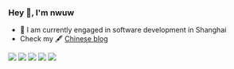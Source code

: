 ### Hey 👋, I'm nwuw
- 🔭 I am currently engaged in software development in Shanghai
- Check my 🖋 [Chinese blog](http://muqingcloud.space/)

![](https://github-profile-summary-cards.vercel.app/api/cards/profile-details?username=nwuw&theme=github)
![](https://github-profile-summary-cards.vercel.app/api/cards/repos-per-language?username=nwuw&theme=github)
![](https://github-profile-summary-cards.vercel.app/api/cards/most-commit-language?username=nwuw&theme=github)
![](https://github-profile-summary-cards.vercel.app/api/cards/stats?username=nwuw&theme=github)
![](https://github-profile-summary-cards.vercel.app/api/cards/productive-time?username=nwuw&theme=github)

<!--
**appleboy/appleboy** is a ✨ _special_ ✨ repository because its `README.md` (this file) appears on your GitHub profile.

Here are some ideas to get you started:

- 🔭 I’m currently working on ...
- 🌱 I’m currently learning ...
- 👯 I’m looking to collaborate on ...
- 🤔 I’m looking for help with ...
- 💬 Ask me about ...
- 📫 How to reach me: ...
- 😄 Pronouns: ...
- ⚡ Fun fact: ...
-->
